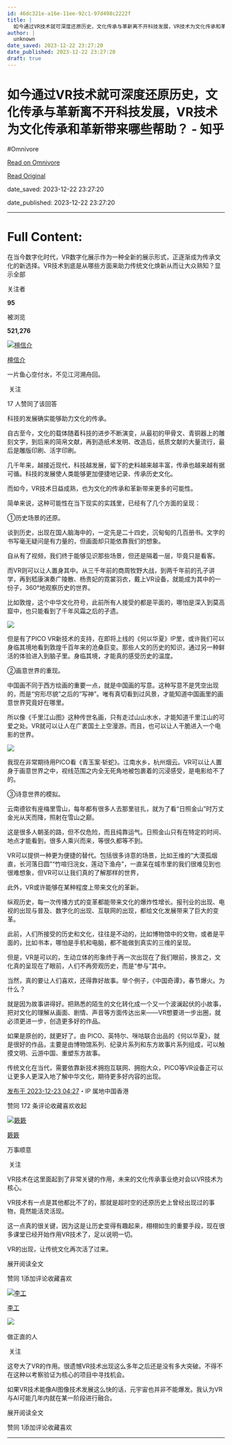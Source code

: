 ```yaml
---
id: 46dc321e-a16e-11ee-92c1-97d498c2222f
title: |
  如今通过VR技术就可深度还原历史，文化传承与革新离不开科技发展，VR技术为文化传承和革新带来哪些帮助？ - 知乎
author: |
  unknown
date_saved: 2023-12-22 23:27:20
date_published: 2023-12-22 23:27:20
draft: true
---
```


# 如今通过VR技术就可深度还原历史，文化传承与革新离不开科技发展，VR技术为文化传承和革新带来哪些帮助？ - 知乎
#Omnivore

[Read on Omnivore](https://omnivore.app/me/vr-vr-18c95d0fb37)

[Read Original](https://www.zhihu.com/question/636122077/answer/3335712963)

date_saved: 2023-12-22 23:27:20

date_published: 2023-12-22 23:27:20

--- 

# Full Content: 

在当今数字化时代，VR数字化展示作为一种全新的展示形式，正逐渐成为传承文化的新选择。VR技术到底是从哪些方面来助力传统文化焕新从而让大众熟知？显示全部 ​

关注者

**95**

被浏览

**521,276**

[![檀信介](https://proxy-prod.omnivore-image-cache.app/0x0,sb4p0DP9Luavvq9ngUok6v9ucXzS0cmZY10N0tO-AQ28/https://picx.zhimg.com/01eae90635ab1e35fdc1d433c88e15fc_l.jpg?source=2c26e567)](https://www.zhihu.com/people/tan-zheng-ying)

[檀信介](https://www.zhihu.com/people/tan-zheng-ying)

一片鱼心空付水，不见江河溯舟回。

​ 关注

17 人赞同了该回答

科技的发展确实能够助力文化的传承。

自古至今，文化的载体随着科技的进步不断演变，从最初的甲骨文、青铜器上的雕刻文字，到后来的简帛文献，再到造纸术发明、改造后，纸质文献的大量流行，最后是雕版印刷、活字印刷。

几千年来，越接近现代，科技越发展，留下的史料越来越丰富，传承也越来越有据可循。科技的发展使人类能够更加便捷地记录、传承历史文化。

而如今，VR技术日益成熟，也为文化的传承和革新带来更多的可能性。

简单来说，这种可能性在当下现实的实践里，已经有了几个方面的呈现：

①历史场景的还原。

谈到历史，出现在国人脑海中的，一定先是二十四史，沉甸甸的几百册书。文字的书写毫无疑问是有力量的，但画面却只能依靠我们的想象。

自从有了视频，我们终于能够见识那些场景，但还是隔着一层，毕竟只是看客。

而VR则可以让人置身其中。从三千年前的商周牧野大战，到两千年前的孔子讲学，再到嵇康演奏广陵散、杨贵妃的霓裳羽衣，戴上VR设备，就能成为其中的一份子，360°地观察历史的世界。

比如敦煌，这个中华文化符号，此前所有人接受的都是平面的，哪怕是深入到莫高窟中，也只能看到了千年风霜之后的孑遗。

![](https://proxy-prod.omnivore-image-cache.app/2048x2694,sa7tznRTwiAVqplqL1uMu_f0endXRhrorsF8d1yTPWQc/https://pic1.zhimg.com/50/v2-57e4464ea08fd07befd10fadf19e6435_720w.jpg?source=2c26e567)

但是有了PICO VR新技术的支持，在即将上线的《何以华夏》IP里，或许我们可以身临其境地看到敦煌千百年来的沧桑巨变。那些人文的历史的知识，通过另一种鲜活的体验进入到脑子里。身临其境，才能真的感受历史的温度。

②画意世界的重现。

中国画不同于西方绘画的重要一点，就是中国画的写意。这种写意不是凭空出现的，而是“穷形尽貌”之后的“写神”。唯有真切看到过风景，才能知道中国画里的画意世界究竟好在哪里。

所以像《千里江山图》这种传世名画，只有走过山山水水，才能知道千里江山的可爱之处。VR就可以让人在广袤国土上空漫游。而且，也可以让人干脆进入一个电影的世界。

![](https://proxy-prod.omnivore-image-cache.app/2048x1024,swPz-p2TzlIIqEmiTA5i1MTEmQRoHnONEHQ3UOuil8QU/https://pic1.zhimg.com/50/v2-a3e9cc4b9db843750bf1815f37d86eaa_720w.jpg?source=2c26e567)

我现在非常期待用PICO看《青玉案·斩蛇》。江南水乡，杭州烟云。VR可以让人置身于画意世界之中，视线范围之内全无死角地被包裹着的沉浸感受，是电影给不了的。

③诗意世界的模拟。

云南德钦有座梅里雪山，每年都有很多人去那里驻扎，就为了看“日照金山”时万丈金光从天而降，照射在雪山之巅。

这是很多人朝圣的路，但不仅危险，而且纯靠运气。日照金山只有在特定的时间、地点才能看到，很多人乘兴而来，等很久都等不到。

VR可以提供一种更为便捷的替代。包括很多诗意的场景，比如王维的“大漠孤烟直，长河落日圆”“竹喧归浣女，莲动下渔舟”，一直呆在城市里的我们很难见到也很难想象，但VR可以让我们真的了解那样的世界，

此外，VR或许能够在某种程度上带来文化的革新。

纵观历史，每一次传播方式的变革都能带来文化的爆炸性增长。报刊业的出现、电视的出现与普及、数字化的出现、互联网的出现，都给文化发展带来了巨大的变革。

此前，人们所接受的历史和文化，往往是不动的，比如博物馆中的文物，或者是平面的，比如书本，哪怕是手机和电脑，都不能做到真实的三维的呈现。

但是，VR是可以的，生动立体的形象终于再一次出现在了我们眼前，换言之，文化真的呈现在了眼前，人们不再旁观历史，而是“参与”其中。

当然，真的要让人们喜欢，还得靠好故事。举个例子，《中国奇谭》，春节爆火。为什么？

就是因为故事讲得好。把熟悉的陌生的文化转化成一个又一个波澜起伏的小故事，把对文化的理解从画面、剧情、声音等方面传达出来——VR想要进一步出圈，就必须更进一步，创造更多好的作品。

如果是原创的，就更好了。由 PICO、英特尔、咪咕联合出品的《何以华夏》，就是很好的作品，主要是由博物馆系列、纪录片系列和东方故事片系列组成，可以触摸文明、云游中国、重塑东方故事。

传统文化在当代，需要依靠新技术拥抱互联网、拥抱大众，PICO等VR设备正可以让更多人更深入地了解中华文化，期待更多好内容的出现。

[发布于 2023-12-23 04:27](https://www.zhihu.com/question/636122077/answer/3335712963)・IP 属地中国香港

​赞同 17​​2 条评论​收藏​喜欢收起​

[![簌簌](https://proxy-prod.omnivore-image-cache.app/0x0,sQojGgOncMFBsrSZX0ygW1IyxVgJWlJmvkkAghZ2N0YU/https://pic1.zhimg.com/v2-1ff7e3110c72eeb6b9b97fd3fcf49f5d_l.jpg?source=1def8aca)](https://www.zhihu.com/people/mao-jiu-ning-7)

[簌簌](https://www.zhihu.com/people/mao-jiu-ning-7)

万事顺意

​ 关注

VR技术在这里面起到了非常关键的作用，未来的文化传承事业绝对会以VR技术为核心。

VR技术有一点是其他都比不了的，那就是超时空的还原历史上曾经出现过的事物，竟然能活灵活现。

这一点真的很关键，因为这是让历史变得有趣起来，栩栩如生的重要手段，现在很多课堂已经开始作用VR技术了，足以说明一切。

VR的出现，让传统文化再次活了过来。

展开阅读全文​

​赞同 1​​添加评论​收藏​喜欢

[![李工](https://proxy-prod.omnivore-image-cache.app/0x0,sW5GCP0zwsCzrc6Jh8oABKcZa4qYuJs_cPLf4Tkyz0G0/https://pica.zhimg.com/8f8c6c58b7ed6031472981c43a275005_l.jpg?source=1def8aca)](https://www.zhihu.com/people/zhihuligong)

[李工](https://www.zhihu.com/people/zhihuligong)

​![](https://proxy-prod.omnivore-image-cache.app/0x0,sRpP1H2oa_TfsDLpATwsIt6ipVLRN7HlUZGTch2Ee4JQ/https://picx.zhimg.com/v2-4812630bc27d642f7cafcd6cdeca3d7a.jpg?source=88ceefae)

做正直的人

​ 关注

这夸大了VR的作用。很遗憾VR技术出现这么多年之后还是没有多大突破。不得不在这种以考察验证为核心的项目中寻找机会。

如果VR技术能像AI图像技术发展这么快的话，元宇宙也并非不能爆发。我认为VR与AI可能几年内就在某一阶段进行融合。

展开阅读全文​

​赞同 1​​添加评论​收藏​喜欢

---

